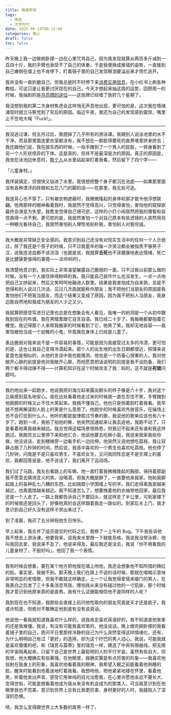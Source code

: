 ```yaml
---
title: 情绪死锁
tags:
  - 情感
  - 大学时代
date: 2025-06-18T00:15:00
categories: 掏心
draft: false
toc: false
---
```


昨天晚上我一边做俯卧撑一边在心里咒骂自己，因为我发现就算从两百多斤减到一百四十斤，我的手臂也承受不了自己的体重，于是我便换成推墙的姿势，一直推到自己瘫倒在墙上也不肯停下，盯着镜子里的自己发现眼泪要溢出来才慌忙逃开。

我并没有一直折磨自己，但我总是时不时停下来[消费实用信息](/posts/搬家如何帮我理解现代人与消费的关系/)，在小红书上刷各种教程，可这只是让我更讨厌现在的自己。今天才想起来抽这周的运势，回顾周一的时候，我抽到的是[月亮牌的逆位](/posts/当你失去身为人的全部智识/)——这张牌已经缠了我好几个星期了。

我没想到我的第二次身材焦虑会这样悄无声息地出现，更可怕的是，这次我在情绪涌现时就立马察觉到了背后的原因。临近午夜，我还为自己的发现感到震惊，嘴里止不住地大喊「Fuck!」。<!--more-->

---

我没逃过课，但五月过后，我翘掉了几乎所有的游泳课。我跟别人说泳池里的水不干净，而且那里面连更衣室都没有，我不想在一群脏得要死的直男堆里挤来挤去；我还跟他们说，我在放东西的时候，一抬手蹭到了一个男人的屁股，一转身看到了另一个人形状怪异的下体。这是真的，但并不是最深层次的原因。真正的原因是，我坐在泳池边休息时，[那个人](/posts/我不理解你的拧巴/)从水里站起来盯着我看，然后留下了四个字——

「儿童身材。」

我佯装镇定，但很快又钻进了水里。我很想把整个身子都沉在池底——如果那里面没有各种漂浮的碎屑和五花八门的脚的话——在那里，我无处可逃。

我连背心也不穿了。只有被衣物遮蔽时，我微微隆起的身体轮廓才能令他浮想联翩。他用那样的眼神看着我时，我居然不觉得高兴，只觉得害怕，害怕他的窥探欲最终会演变为失望。我愈发觉得自己很可悲，这样的小打小闹居然把我的理智和自信吞得一点不剩，更可悲的是，我居然害怕一个对自己原本有些滤镜的人突然用另一种眼光看待自己，我居然害怕别人理性地剖析我，害怕别人对我坦诚。

---

我大概是非常缺乏安全感的。我意识到自己还没有对现实生活中的任何一个人示弱过，除了我还是个孩子的时候，只不过我童年的每一次哭泣都会被指责不够男子汉，说我连流血都不该流泪（也就是说，我就算**去死**也不该健康地表达情绪，死亡是比健康更值得的事情——*去你妈的*）。

我清楚地意识到，我实际上非常渴望展露自己脆弱的一面，只不过我以前那么做的时候，没有一个人接住摔得粉碎的我，我只能自己装作什么也没发生，一点一点地把自己又拼起来，然后又笑呵呵地融进人群里。结果是我害怕成为自来熟，总是不觉得和别人说过几次话、见过几次面就能称作朋友；我不把他们当朋友的原因是我害怕他们不把我当朋友，而这个结果又变成了原因，因为我不把别人当朋友，我身边能自然地和我成为朋友的人少之又少。

我就算把感受写进日记里也总是在想象会有人看见，我唯一的树洞是一个从初中跟我到现在的布偶，我在黑暗里跟它自言自语。我已经二十岁了，我每晚都要抱着它睡觉。我记得那个人来帮我搬家的时候看到了它，他笑了笑，我却无地自容——我害怕被他当成一个幼稚的小鬼，毕竟我在身体上已经是儿童了。

表达脆弱对我来说不是一件容易的事情，可能是因为我接受过太多的冷漠，更可怕的是，这也让我自己变得冷漠起来。那个人的出生地的出生日期都很近，照理来说星盘也是相似的，从他的言谈中我也能猜测，他也是一个防备心很重的人。我对他敞开心扉的前提是他对我敞开心扉，而他愿意把话说明的前提是我不设防备，我们两个都卡得动弹不得——计算机知识在这个时候攻击了我：妈的，这不就是**死锁**问题吗。

---

我约他出来一起跑步，他说我把刘海立起来露出额头的样子像是六十岁，我对这个比喻感到莫名地安心。我在远处看着他走过来的时候就一直在忍住不笑，手臂蹭到他肩膀的时候又止不住大笑起来。我搞不懂自己，他也只是侧着脸盯着我看。我早就不想再解读别人脸上的笑是什么意思了。他跑步的时候喜欢外放音乐，在操场上也不会打扰到什么人，他听的都是旋律胜过节奏的歌，我说他的歌单应该也有六十岁了。跑到一半，我拍了拍他的臀，他突然加速起来让我去追他。我跑不动了，只是看着他离我越来越远。我总觉得这幅场景很熟悉，但我记不起来还有谁和我这样跑过。我跑完五公里停下来和他汇合，他说他要去吃碗小面，我说来我家我给你做，他没说话，走到楼梯旁一边看手机一边拉伸。他突然又说他想吃荔枝，我让寂静占据了几秒钟的时间，然后说，我高中喜欢的一个男生也喜欢吃荔枝。他也停了几秒钟，问我是不是只喜欢男生，不喜欢女生，又问我同性恋是不是生理上的喜欢，我都回答说是，他不说话了，我们离开了运动场。

我们过了马路，我左右看路上的车辆，他一直盯着我微微隆起的胸部，保持着那副我不愿意去猜测含义的笑。没喝酒，但我大概是醉了，一直要他来我家。他和我聊起路上的各种乱七八糟的东西，比如隔壁小学围墙上写的字。我们走得离我家越来越近，也离面馆越来越近。我不知道怎么了，想要拽着他的衣袖带他回家，最后我还是一个人走了。一路上我都告诉自己不要回头，就这样走了半公里，可到家楼下的时候我还是回头了，好像他真的会这样跟着我走一路似的。到家后关上门，我才意识到自己好久没有这样子哭出来过了。

到了凌晨，我迟了五分钟祝他生日快乐。

早上起来，我合并了组员提交的代码之后，我修了一上午的 Bug。下午我告诉他我不想去上游泳课，他要我来，说我来水里蹬一下就能及格，我说我没带泳裤，他叫我回去拿，我说来不及了，他说来得及，最后我还是没去，我说「你不用看我的儿童身材了，不挺好吗」，他回了我一个表情。

---

我有时候会想象，要在某个地方把他按在墙上吻他，我还会想象他不知所措的微红的脸。事实是，我做不到。那天晚上我们在路上不说的话时候，那就在唱暗示意味非常明显的老情歌，但我不敢就这样确定。上一个让我觉得爱情来撬门的男人，在我表白之后发了三十多条消息骂我，哪怕我从来没有碰过他的一寸肌肤，那个时候我才意识到他原来真的是直男。我有什么证据能相信他不是同样的人呢？

我到现在也不知道，我那些会直接上前问他性取向的朋友究竟是天才还是疯子，我或许知道，但绝对不敢确定他到底有没有说真话。

他说他一看我就知道我喜欢什么样的，说我肯定喜欢英语好的，我不知道是他笨笨的还是我难懂。我说，有没有可能我喜欢笨的，他没说话。晚上做完俯卧撑的我看着镜子里的自己，质问平日里那样冷静的自己为什么突然变得这样情绪化，还有，为什么明明自己有过「更好」的选择，却为这个拧巴的男人动心。我说，可能我就是喜欢傻傻的吧，和《瑞克与莫蒂》里的瑞克一样，建造了中央有限曲线，把无限的宇宙隔离起来，只留下自己是世界上最聪明的人的平行宇宙。虽然有些自大，但我想，他大概确实有些慕强，在他眼里，我确实算是有点厉害的形象——我喜欢他投射在我身上的形象，我喜欢他看着我的眼神，我希望入眠之前能看着他熟睡的脸，醒来时能看到他着迷地盯着我看。我想吻他，把他紧紧地搂在怀里，看着他笑，听着他发出声音，感受它用单纯的目光治愈我，在心里许愿他永远不要长大、变得世俗，可能是想看着他成为我从来没有机会成为的那类人。可当我意识到在他眼里我也不完美，意识到世界上总有比我更厉害、身材更好的人时，我就陷入了深深的恐惧。

啧，我怎么变得跟世界上大多数的直男一样了。
